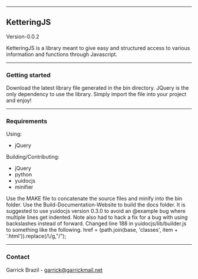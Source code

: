 
___
 
## KetteringJS 

Version-0.0.2

KetteringJS is a library meant to give easy and structured access
to various information and functions through Javascript. 
 
___

### Getting started

Download the latest library file generated in the bin directory. 
JQuery is the only dependency to use the library. Simply import
the file into your project and enjoy! 

___

 
### Requirements
 
Using:
- jQuery

Building/Contributing:
- jQuery
- python
- yuidocjs
- minifier
 
Use the MAKE file to concatenate the source files and minify into the 
bin folder. Use the Build-Documentation-Website to build the docs folder. 
It is suggested to use yuidocjs version 0.3.0 to avoid an @example bug 
where multiple lines get indented. Note also had to hack a fix for a bug 
with using backslashes instead of forward. Changed line 188 in 
yuidocjs/lib/builder.js to something like the following. 
href = (path.join(base, 'classes', item + '.html')).replace(/\\/g,"/");
___
 
### Contact
 
Garrick Brazil - garrick@garrickmail.net
